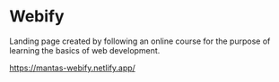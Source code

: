 # Webify

Landing page created by following an online course for the purpose of learning the basics of web development.

https://mantas-webify.netlify.app/
